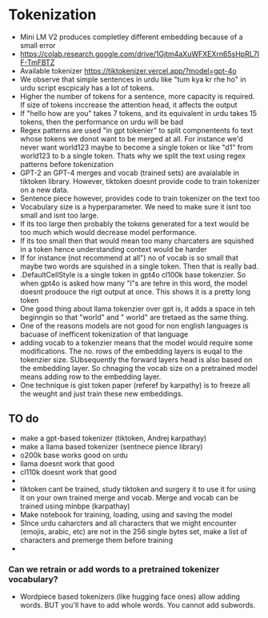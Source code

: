 # Tokenization

- Mini LM V2 produces completley different embedding because of a small error
- https://colab.research.google.com/drive/1Gjtm4aXuWFXEXrn65sHpRL7IF-TmFBTZ
- Available tokenizer https://tiktokenizer.vercel.app/?model=gpt-4o
- We observe that simple sentences in urdu like "tum kya kr rhe ho" in urdu script escpicaly has a lot of tokens.
- Higher the number of tokens for a sentence, more capacity is required. If size of tokens inccrease the attention head, it affects the output
- If "hello how are you" takes 7 tokens, and its equivalent in urdu takes 15 tokens, then the performance on urdu will be bad
- Regex patterns are used "in gpt tokenier" to split compnentents fo text whose tokens we donot want to be merged at all. For instance we'd never want world123 maybe to become a single token or like "d1" from world123 to b a single token. Thats why we split the text using regex patterns before tokenization
- GPT-2 an GPT-4 merges and vocab (trained sets) are avaialable in tiktoken library. However, tiktoken doesnt provide code to train tokenizer on a new data.
- Sentence piece however, provides code to train tokenizer on the text too
- Vocabulary size is a hyperparameter. We need to make sure it isnt too small and isnt too large.
- If its too large then probably the tokens generated for a text would be too much which would decrease model performance.
- If its too small then that would mean too many charcaters are squished in a token hence understanding context would be harder
- If for instance (not recommend at all") no of vocab is so small that maybe two words are squished in a single token. Then that is really bad.
- .DefaultCellStyle is a single token in gpt4o cl100k base tokenzier. So when gpt4o is asked how many "l"s are tehre in this word, the model doesnt prodouce the rigt output at once. This shows it is a pretty long token
- One good thing about llama tokenzier over gpt is, it adds a space in teh beginngin so that "world" and " world" are tretaed as the same thing.
- One of the reasons models are not good for non english languages is bacuase of inefficent tokenization of that language
- adding vocab to a tokenzier means that the model would require some modifications. The no. rows of the embedding layers is euqal to the tokenzier size. SUbsequently the forward layers head is also based on the embedding layer. So chnaging the vocab size on a pretrained model means adding row to the embedding layer.
- One technique is gist token paper (referef by karpathy) is to freeze all the weught and just train these new embeddings.

## TO do

- make a gpt-based tokenizer (tiktoken, Andrej karpathay)
- make a llama based tokenizer (sentnece pience library)
- o200k base works good on urdu
- llama doesnt work that good
- cl110k doesnt work that good
- 
- tiktoken cant be trained, study tiktoken and surgery it to use it for using it on your own trained merge and vocab. Merge and vocab can be trained using minbpe (karpathay)
- Make notebook for training, loading, using and saving the model
- SInce urdu caharcters and all characters that we might encounter (emojis, arabic, etc) are not in the 256 single bytes set, make a list of characters and premerge them before training
- 

### Can we retrain or add words to a pretrained tokenizer vocabulary?

- Wordpiece based tokenizers (like hugging face ones) allow adding words. BUT you'll have to add whole words. You cannot add subwords.
